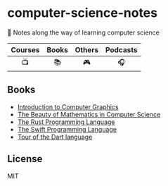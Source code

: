 # computer-science-notes

📖 Notes along the way of learning computer science

| Courses | Books | Others | Podcasts |
| :-: | :-: | :-: | :-: |
| 📺 | 📚 | 🎮 | 🎧 |

## Books

- [Introduction to Computer Graphics][0]
- [The Beauty of Mathematics in Computer Science][1]
- [The Rust Programming Language][2]
- [The Swift Programming Language][3]
- [Tour of the Dart language][4]

## License

MIT

<!-- Links --->
[0]: https://github.com/LitoMore/computer-science-notes/tree/master/introduction-to-computer-graphics
[1]: https://github.com/LitoMore/computer-science-notes/tree/master/the-beauty-of-mathematics-in-computer-science
[2]: https://github.com/LitoMore/computer-science-notes/tree/master/the-rust-programming-language
[3]: https://github.com/LitoMore/computer-science-notes/tree/master/the-swift-programming-language
[4]: https://github.com/LitoMore/computer-science-notes/tree/master/tour-of-the-dart-language
